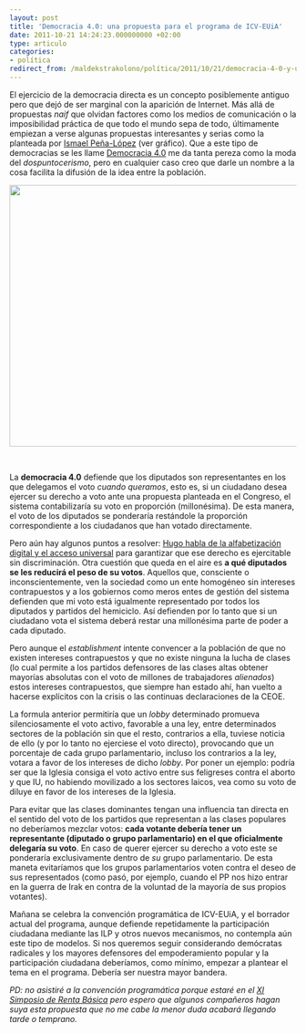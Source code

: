 ```yaml
---
layout: post
title: 'Democracia 4.0: una propuesta para el programa de ICV-EUiA'
date: 2011-10-21 14:24:23.000000000 +02:00
type: articulo
categories:
- política
redirect_from: /maldekstrakolono/política/2011/10/21/democracia-4-0-y-una-aportacion-para-el-programa-de-icv-euia.html
---
```

<p>El ejercicio de la democracia directa es un concepto posiblemente antiguo pero que dejó de ser marginal con la aparición de Internet. Más allá de propuestas <em>naif </em>que olvidan factores como los medios de comunicación o la imposibilidad práctica de que todo el mundo sepa de todo, últimamente empiezan a verse algunas propuestas interesantes y serias como la planteada por <a href="http://ictlogy.net/20110831-a-hybrid-model-of-direct-representative-democracy/">Ismael Peña-López</a> (ver gráfico). Que a este tipo de democracias se les llame <a href="http://demo4punto0.net/">Democracia 4.0</a> me da tanta pereza como la moda del <em>dospuntocerismo</em>, pero en cualquier caso creo que darle un nombre a la cosa facilita la difusión de la idea entre la población.</p>
<p style="text-align: center;"><img class="aligncenter" src="{{ site.baseurl }}/assets/0000003812b.png" alt="" width="640" height="459" /></p>
<p>&nbsp;</p>
<p>La <strong>democracia 4.0</strong> defiende que los diputados son representantes en los que delegamos el voto <em>cuando queramos</em>, esto es, si un ciudadano desea ejercer su derecho a voto ante una propuesta planteada en el Congreso, el sistema contabilizaría su voto en proporción (millonésima). De esta manera, el voto de los diputados se ponderaría restándole la proporción correspondiente a los ciudadanos que han votado directamente.</p>
<p>Pero aún hay algunos puntos a resolver: <a href="http://blogs.tercerainformacion.es/iiirepublica/2011/10/19/sobre-la-democracia-4-0-y-el-programa-de-iu/">Hugo habla de la alfabetización digital y el acceso universal</a> para garantizar que ese derecho es ejercitable sin discriminación. Otra cuestión que queda en el aire es <strong>a qué diputados se les reducirá el peso de su votos</strong>. Aquellos que, consciente o inconscientemente, ven la sociedad como un ente homogéneo sin intereses contrapuestos y a los gobiernos como meros entes de gestión del sistema defienden que mi voto está igualmente representado por todos los diputados y partidos del hemiciclo. Así defienden por lo tanto que si un ciudadano vota el sistema deberá restar una millonésima parte de poder a cada diputado.</p>
<p>Pero aunque el <em>establishment</em> intente convencer a la población de que no existen intereses contrapuestos y que no existe ninguna la lucha de clases (lo cual permite a los partidos defensores de las clases altas obtener mayorías absolutas con el voto de millones de trabajadores <em>alienados</em>) estos intereses contrapuestos, que siempre han estado ahí, han vuelto a hacerse explícitos con la crisis o las continuas declaraciones de la CEOE.</p>
<p>La formula anterior permitiría que un <em>lobby</em> determinado promueva silenciosamente el voto activo, favorable a una ley, entre determinados sectores de la población sin que el resto, contrarios a ella, tuviese noticia de ello (y por lo tanto no ejerciese el voto directo), provocando que un porcentaje de cada grupo parlamentario, incluso los contrarios a la ley, votara a favor de los intereses de dicho <em>lobby</em>. Por poner un ejemplo: podría ser que la Iglesia consiga el voto activo entre sus feligreses contra el aborto y que IU, no habiendo movilizado a los sectores laicos, vea como su voto de diluye en favor de los intereses de la Iglesia.</p>
<p>Para evitar que las clases dominantes tengan una influencia tan directa en el sentido del voto de los partidos que representan a las clases populares no deberíamos mezclar votos: <strong>cada votante debería tener un representante (diputado o grupo parlamentario) en el que oficialmente delegaría su voto</strong>. En caso de querer ejercer su derecho a voto este se ponderaría exclusivamente dentro de <em>su</em> grupo parlamentario. De esta maneta evitaríamos que los grupos parlamentarios voten contra el deseo de sus representados (como pasó, por ejemplo, cuando el PP nos hizo entrar en la guerra de Irak en contra de la voluntad de la mayoría de sus propios votantes).</p>
<p>Mañana se celebra la convención programática de ICV-EUiA, y el borrador actual del programa, aunque defiende repetidamente la participación ciudadana mediante las ILP y otros nuevos mecanismos, no contempla aún este tipo de modelos. Si nos queremos seguir considerando demócratas radicales y los mayores defensores del empoderamiento popular y la participación ciudadana deberíamos, como mínimo, empezar a plantear el tema en el programa. Debería ser nuestra mayor bandera.</p>
<p><em>PD: no asistiré a la convención programática porque estaré en el <a href="http://www.roigcultura.cat/2011/10/xi-simposi-de-la-renda-basica.html">XI Simposio de Renta Básica</a> pero espero que algunos compañeros hagan suya esta propuesta que no me cabe la menor duda acabará llegando tarde o temprano.</em></p>
